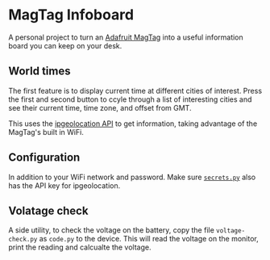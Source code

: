 # MagTag Infoboard

A personal project to turn an [Adafruit MagTag](https://www.adafruit.com/magtag) into a useful information board you can keep on your desk.

## World times

The first feature is to display current time at different cities of interest. Press the first and second button to ccyle through a list of interesting cities and see their current time, time zone, and offset from GMT.

This uses the [ipgeolocation API](https://ipgeolocation.io/documentation.html) to get information, taking advantage of the MagTag's built in WiFi.

## Configuration

In addition to your WiFi network and password. Make sure [`secrets.py`](./secrets.py) also has the API key for ipgeolocation.

## Volatage check

A side utility, to check the voltage on the battery, copy the file `voltage-check.py` as `code.py` to the device. This will read the voltage on the monitor, print the reading and calcualte the voltage.
